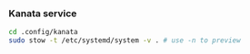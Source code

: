 ### Kanata service

```sh
cd .config/kanata
sudo stow -t /etc/systemd/system -v . # use -n to preview
```

